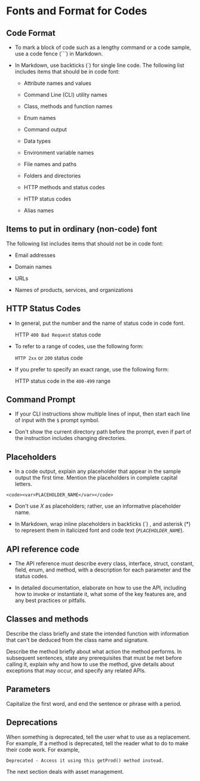 # Fonts and Format for Codes

## Code Format

* To mark a block of code such as a lengthy command or a code sample, use a code fence (```) in Markdown.

* In Markdown, use backticks (`) for single line code. The following list includes items that should be in code font:

    * Attribute names and values
    
    * Command Line (CLI) utility names

    * Class, methods and function names
    
    * Enum names

    * Command output

    * Data types

    * Environment variable names

    * File names and paths

    * Folders and directories

    * HTTP methods and status codes

    * HTTP status codes

    * Alias names

## Items to put in ordinary (non-code) font

The following list includes items that should not be in code font:

* Email addresses

* Domain names

* URLs 

* Names of products, services, and organizations

## HTTP Status Codes

* In general, put the number and the name of status code in code font.

    HTTP `400 Bad Request` status code

* To refer to a range of codes, use the following form:

    `HTTP 2xx` or `200` status code

* If you prefer to specify an exact range, use the following form:

    HTTP status code in the `400-499` range

## Command Prompt

* If your CLI instructions show multiple lines of input, then start each line of input with the `$` prompt symbol.

* Don't show the current directory path before the prompt, even if part of the instruction includes changing directories. 

## Placeholders

* In a code output, explain any placeholder that appear in the sample output the first time. Mention the placeholders in complete capital letters.

```
<code><var>PLACEHOLDER_NAME</var></code>
```

* Don't use *X* as placeholders; rather, use an informative placeholder name.

* In Markdown, wrap inline placeholders in backticks (\`) , and asterisk (\*) to represent them in italicized font and code text (*`PLACEHOLDER_NAME`*).

## API reference code

* The API reference must describe every class, interface, struct, constant, field, enum, and method, with a description for each parameter and the status codes.

* In detailed documentation, elaborate on how to use the API, including how to invoke or instantiate it, what some of the key features are, and any best practices or pitfalls.

## Classes and methods

Describe the class briefly and state the intended function with information that can't be deduced from the class name and signature. 

Describe the method briefly about what action the method performs. In subsequent sentences, state any prerequisites that must be met before calling it, explain why and how to use the method, give details about exceptions that may occur, and specify any related APIs.

## Parameters

Capitalize the first word, and end the sentence or phrase with a period.

## Deprecations

When something is deprecated, tell the user what to use as a replacement. For example, If a method is deprecated, tell the reader what to do to make their code work. For example,

```
Deprecated - Access it using this getProd() method instead.
```

The next section deals with asset management.